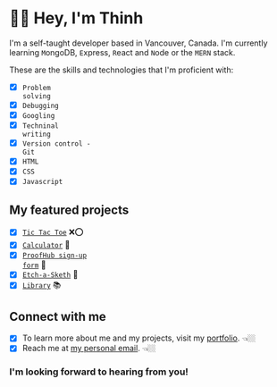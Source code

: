 # 👋🏼 Hey, I'm Thinh

I'm a self-taught developer based in Vancouver, Canada. I'm currently learning <code>M</code>ongoDB, <code>E</code>xpress, <code>R</code>eact and <code>N</code>ode or the <code>M</code><code>E</code><code>R</code><code>N</code> stack.

These are the skills and technologies that I'm proficient with:

- [x] <code>Problem solving</code>
- [x] <code>Debugging</code>
- [x] <code>Googling</code>
- [x] <code>Techninal writing</code>
- [x] <code>Version control - Git</code>
- [x] <code>HTML</code>
- [x] <code>CSS</code>
- [x] <code>Javascript</code>

## My featured projects
- [x] <code>[Tic Tac Toe](https://github.com/teephan91/tic_tac_toe)</code> ❌⭕️
- [x] <code>[Calculator](https://github.com/teephan91/calculator)</code> 🧮
- [x] <code>[ProofHub sign-up form](https://github.com/teephan91/form)</code> 📝
- [x] <code>[Etch-a-Sketh](https://github.com/teephan91/etch_a_sketch)</code> 🎨
- [x] <code>[Library](https://github.com/teephan91/library)</code> 📚

## Connect with me
- [x] To learn more about me and my projects, visit my [portfolio](https://teephan91.github.io). 👈🏼
- [x] Reach me at <a href="mailto:therealthinhphan@gmail.com">my personal email</a>. 👈🏼

### I'm looking forward to hearing from you!
